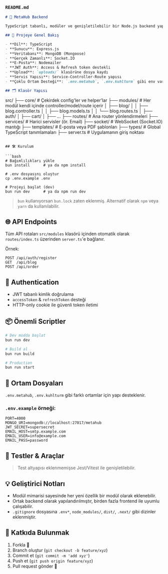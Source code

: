 
### `README.md`

```md
# 🧠 MetaHub Backend

TypeScript tabanlı, modüler ve genişletilebilir bir Node.js backend yapısıdır. Çok sayıda modül içerir ve farklı projelerde yeniden kullanılabilir bir altyapı sağlar.

## 🚀 Projeye Genel Bakış

- **Dil**: TypeScript
- **Sunucu**: Express.js
- **Veritabanı**: MongoDB (Mongoose)
- **Gerçek Zamanlı**: Socket.IO
- **E-Posta**: Nodemailer
- **JWT Auth**: Access & Refresh token destekli
- **Upload**: `uploads/` klasörüne dosya kaydı
- **Servis Yapısı**: Service-Controller-Route yapısı
- **Çoklu Ortam Desteği**: `.env.metahub`, `.env.kuhlturm` gibi env varyantları desteklenir.

## 🗂️ Klasör Yapısı

```
src/
├── core/                # Çekirdek config'ler ve helper'lar
├── modules/             # Her modül kendi içinde controller/model/route içerir
│   ├── blog/
│   │   ├── blog.controller.ts
│   │   ├── blog.models.ts
│   │   └── blog.routes.ts
│   ├── auth/
│   ├── cart/
│   ├── ...
├── routes/              # Ana router yönlendirmeleri
├── services/            # Harici servisler (ör. Email)
├── socket/              # WebSocket (Socket.IO) mantığı
├── templates/           # E-posta veya PDF şablonları
├── types/               # Global TypeScript tanımlamaları
├── server.ts            # Uygulamanın giriş noktası
```

## 🛠️ Kurulum

```bash
# Bağımlılıkları yükle
bun install      # ya da npm install

# .env dosyasını oluştur
cp .env.example .env

# Projeyi başlat (dev)
bun run dev      # ya da npm run dev
```

> `bun` kullanıyorsan `bun.lock` zaten eklenmiş. Alternatif olarak `npm` veya `yarn` da kullanılabilir.

## 🌐 API Endpoints

Tüm API rotaları `src/modules` klasörü içinden otomatik olarak `routes/index.ts` üzerinden `server.ts`'e bağlanır.

Örnek:
```http
POST /api/auth/register
GET  /api/blog
POST /api/order
```

## 🔐 Authentication

- JWT tabanlı kimlik doğrulama
- `accessToken` & `refreshToken` desteği
- HTTP-only cookie ile güvenli token iletimi

## 📦 Önemli Scriptler

```bash
# Dev modda başlat
bun run dev

# Build al
bun run build

# Production
bun run start
```

## 📁 Ortam Dosyaları

`.env.metahub`, `.env.kuhlturm` gibi farklı ortamlar için yapı desteklenir.

### `.env.example` örneği:
```env
PORT=4000
MONGO_URI=mongodb://localhost:27017/metahub
JWT_SECRET=supersecret
EMAIL_HOST=smtp.example.com
EMAIL_USER=info@example.com
EMAIL_PASS=password
```

## 🧪 Testler & Araçlar

> Test altyapısı eklenmemişse Jest/Vitest ile genişletilebilir.

## 💡 Geliştirici Notları

- Modül mimarisi sayesinde her yeni özellik bir modül olarak eklenebilir.
- Ortak backend olarak yapılandırılmıştır, birden fazla frontend ile uyumlu çalışabilir.
- `.gitignore` dosyasına `.env*`, `node_modules/`, `dist/`, `.next/` gibi dizinler eklenmiştir.

## 👥 Katkıda Bulunmak

1. Forkla 🍴
2. Branch oluştur (`git checkout -b feature/xyz`)
3. Commit et (`git commit -m 'add xyz'`)
4. Push et (`git push origin feature/xyz`)
5. Pull request gönder 🚀

